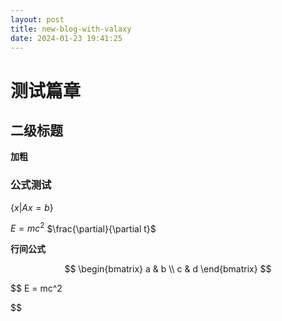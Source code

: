 ```yaml
---
layout: post
title: new-blog-with-valaxy
date: 2024-01-23 19:41:25
---
```

# 测试篇章

## 二级标题

**加粗**

### 公式测试

$\{x | Ax = b\}$

$E = mc^2$
$\frac{\partial}{\partial t}$

**行间公式**



$$
\begin{bmatrix}
  a & b \\
  c & d
\end{bmatrix}
$$


$$
E = mc^2

$$
